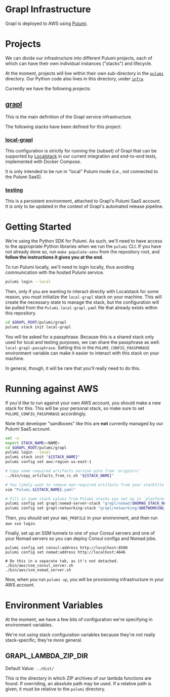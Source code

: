 # Grapl Infrastructure

Grapl is deployed to AWS using [Pulumi][pulumi].

# Projects

We can divide our infrastructure into different Pulumi projects, each of which
can have their own individual instances ("stacks") and lifecycle.

At the moment, projects will live within their own sub-directory in the
[`pulumi`](./) directory. Our Python code also lives in this directory, under
[`infra`](./infra).

Currently we have the following projects:

## [grapl](./grapl)

This is the main definition of the Grapl service infrastructure.

The following stacks have been defined for this project:

### [local-grapl](./grapl/Pulumi.local-grapl.yaml)

This configuration is strictly for running the (subset) of Grapl that can be
supported by [Localstack][ls] in our current integration and end-to-end tests,
implemented with Docker Compose.

It is only intended to be run in "local" Pulumi mode (i.e., not connected to the
Pulumi SaaS).

### [testing](./grapl/Pulumi.testing.yaml)

This is a persistent environment, attached to Grapl's Pulumi SaaS account. It is
only to be updated in the context of Grapl's automated release pipeline.

# Getting Started

We're using the Python SDK for Pulumi. As such, we'll need to have access to the
appropriate Python libraries when we run the `pulumi` CLI. If you have not
already done so, run `make populate-venv` from the repository root, and **follow
the instructions it gives you at the end.**

To run Pulumi locally, we'll need to login locally, thus avoiding communication
with the hosted Pulumi service.

```sh
pulumi login --local
```

Then, only if you are wanting to interact directly with Localstack for some
reason, you must initialize the `local-grapl` stack on your machine. This will
create the necessary state to manage the stack, but the configuration will be
pulled from the `Pulumi.local-grapl.yaml` file that already exists within this
repository.

```sh
cd $GRAPL_ROOT/pulumi/grapl
pulumi stack init local-grapl
```

You will be asked for a passphrase. Because this is a shared stack only used for
local and testing purposes, we can share the passphrase as well:
`local-grapl-passphrase`. Setting this in the `PULUMI_CONFIG_PASSPHRASE`
environment variable can make it easier to interact with this stack on your
machine.

In general, though, it will be rare that you'll really need to do this.

# Running against AWS

If you'd like to run against your own AWS account, you should make a new stack
for this. This will be your personal stack, so make sure to set
`PULUMI_CONFIG_PASSPHRASE` accordingly.

Note that developer "sandboxes" like this are **not** currently managed by our
Pulumi SaaS account.

```sh
set -u
export STACK_NAME=<NAME>
cd $GRAPL_ROOT/pulumi/grapl
pulumi login --local
pulumi stack init "${STACK_NAME}"
pulumi config set aws:region us-east-1

# Copy some required artifacts version pins from `origin/rc`
../bin/copy_artifacts_from_rc.sh "${STACK_NAME}"

# You likely want to remove non-required artifacts from your stackfile now
vim "Pulumi.${STACK_NAME}.yaml"

# Fill in some stack values from Pulumi stacks you set up in `platform-infrastructure`
pulumi config set grapl:nomad-server-stack "grapl/nomad/$NOMAD_STACK_NAME"
pulumi config set grapl:networking-stack "grapl/networking/$NETWORKING_STACK_NAME"
```

Then, you should set your `AWS_PROFILE` in your environment, and then run
`aws sso login`.

Finally, set up an SSM tunnels to one of your Consul servers and one of your
Nomad servers so you can deploy Consul configs and Nomad jobs.

```
pulumi config set consul:address http://localhost:8500
pulumi config set nomad:address http://localhost:4646

# Do this in a separate tab, as it's not detached.
./bin/aws/ssm_consul_server.sh
./bin/aws/ssm_nomad_server.sh
```

Now, when you run `pulumi up`, you will be provisioning infrastructure in your
AWS account.

# Environment Variables

At the moment, we have a few bits of configuration we're specifying in
environment variables.

We're not using stack configuration variables because they're not really
stack-specific; they're more general.

## GRAPL_LAMBDA_ZIP_DIR

Default Value: `../dist/`

This is the directory in which ZIP archives of our lambda functions are found.
If overriding, an absolute path may be used. If a relative path is given, it
must be relative to the `pulumi` directory.

[pulumi]: https://pulumi.com
[ls]: https://localstack.cloud/
